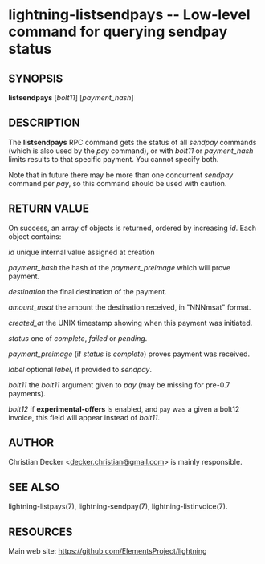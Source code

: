 lightning-listsendpays -- Low-level command for querying sendpay status
=======================================================================

SYNOPSIS
--------

**listsendpays** \[*bolt11*\] \[*payment\_hash*\]

DESCRIPTION
-----------

The **listsendpays** RPC command gets the status of all *sendpay*
commands (which is also used by the *pay* command), or with *bolt11* or
*payment\_hash* limits results to that specific payment. You cannot
specify both.

Note that in future there may be more than one concurrent *sendpay*
command per *pay*, so this command should be used with caution.

RETURN VALUE
------------

On success, an array of objects is returned, ordered by increasing *id*. Each object contains:

 *id*
unique internal value assigned at creation

 *payment\_hash*
the hash of the *payment\_preimage* which will prove payment.

 *destination*
the final destination of the payment.

 *amount\_msat*
the amount the destination received, in "NNNmsat" format.

 *created\_at*
the UNIX timestamp showing when this payment was initiated.

 *status*
one of *complete*, *failed* or *pending*.

 *payment\_preimage*
(if *status* is *complete*) proves payment was received.

 *label*
optional *label*, if provided to *sendpay*.

 *bolt11*
the *bolt11* argument given to *pay* (may be missing for pre-0.7
payments).

 *bolt12*
if **experimental-offers** is enabled, and `pay` was a given a bolt12
invoice, this field will appear instead of *bolt11*.

AUTHOR
------

Christian Decker <<decker.christian@gmail.com>> is mainly
responsible.

SEE ALSO
--------

lightning-listpays(7), lightning-sendpay(7), lightning-listinvoice(7).

RESOURCES
---------

Main web site: <https://github.com/ElementsProject/lightning>

